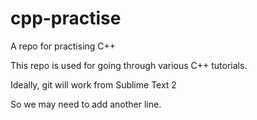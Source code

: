# cpp-practise
A repo for practising C++

This repo is used for going through various C++ tutorials.

Ideally, git will work from Sublime Text 2

So we may need to add another line.